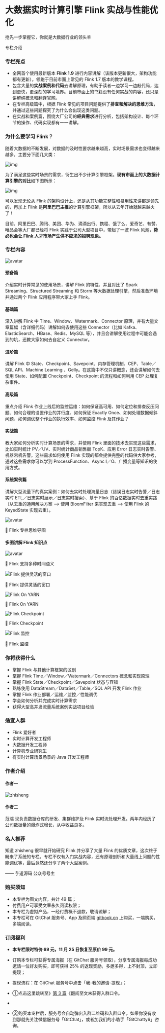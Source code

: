 # 大数据实时计算引擎 Flink 实战与性能优化

抢先一步掌握它，你就是大数据行业的领头羊

专栏介绍

### 专栏亮点

- 全网首个使用最新版本 **Flink 1.9** 进行内容讲解（该版本更新很大，架构功能都有更新），领跑于目前市面上常见的 Flink 1.7 版本的教学课程。
- 包含大量的**实战案例和代码**去讲解原理，有助于读者一边学习一边敲代码，达到更快，更深刻的学习境界。目前市面上的书籍没有任何实战的内容，还只是讲解纯概念和翻译官网。
- 在专栏高级篇中，根据 Flink 常见的项目问题提供了**排查和解决的思维方法**，并通过这些问题探究了为什么会出现这类问题。
- 在实战和案例篇，围绕大厂公司的**经典需求**进行分析，包括架构设计、每个环节的操作、代码实现都有一一讲解。

### 为什么要学习 Flink？

随着大数据的不断发展，对数据的及时性要求越来越高，实时场景需求也变得越来越多，主要分下面几大类：

![img](https://zhisheng-blog.oss-cn-hangzhou.aliyuncs.com/images/zL93nD.jpg)

为了满足这些实时场景的需求，衍生出不少计算引擎框架。**现有市面上的大数据计算引擎的对比**如下图所示：

![img](http://zhisheng-blog.oss-cn-hangzhou.aliyuncs.com/img/2019-07-07-063048.jpg)

可以发现无论从 Flink 的架构设计上，还是从其功能完整性和易用性来讲都是领先的，再加上 Flink 是**阿里巴巴主推**的计算引擎框架，所以从去年开始就越来越火了！

目前，阿里巴巴、腾讯、美团、华为、滴滴出行、携程、饿了么、爱奇艺、有赞、唯品会等大厂都已经将 Flink 实践于公司大型项目中，带起了一波 Flink 风潮，**势必也会让 Flink 人才市场产生供不应求的招聘现象。**

### 专栏内容

![avatar](https://images.gitbook.cn/Fk0F7MAGZ19D1vkzSzDrMiBkBENJ)

#### **预备篇**

介绍实时计算常见的使用场景，讲解 Flink 的特性，并且对比了 Spark Streaming、Structured Streaming 和 Storm 等大数据处理引擎，然后准备环境并通过两个 Flink 应用程序带大家上手 Flink。

#### **基础篇**

深入讲解 Flink 中 Time、Window、Watermark、Connector 原理，并有大量文章篇幅（含详细代码）讲解如何去使用这些 Connector（比如 Kafka、ElasticSearch、HBase、Redis、MySQL 等），并且会讲解使用过程中可能会遇到的坑，还教大家如何去自定义 Connector。

#### **进阶篇**

讲解 Flink 中 State、Checkpoint、Savepoint、内存管理机制、CEP、Table／SQL API、Machine Learning 、Gelly。在这篇中不仅只讲概念，还会讲解如何去使用 State、如何配置 Checkpoint、Checkpoint 的流程和如何利用 CEP 处理复杂事件。

#### **高级篇**

重点介绍 Flink 作业上线后的监控运维：如何保证高可用、如何定位和排查反压问题、如何合理的设置作业的并行度、如何保证 Exactly Once、如何处理数据倾斜问题、如何调优整个作业的执行效率、如何监控 Flink 及其作业？

#### **实战篇**

教大家如何分析实时计算场景的需求，并使用 Flink 里面的技术去实现这些需求，比如实时统计 PV／UV、实时统计商品销售额 TopK、应用 Error 日志实时告警、机器宕机告警。这些需求如何使用 Flink 实现的都会提供完整的代码供大家参考，通过这些需求你可以学到 ProcessFunction、Async I／O、广播变量等知识的使用方式。

#### **系统案例篇**

讲解大型流量下的真实案例：如何去实时处理海量日志（错误日志实时告警／日志实时 ETL／日志实时展示／日志实时搜索）、基于 Flink 的百亿数据实时去重实践（从去重的通用解决方案 --> 使用 BloomFilter 来实现去重 --> 使用 Flink 的 KeyedState 实现去重）。

![avatar](http://zhisheng-blog.oss-cn-hangzhou.aliyuncs.com/img/2019-11-01-040805.png)

🔺 Flink 专栏思维导图



#### 多图讲解 Flink 知识点

![avatar](https://zhisheng-blog.oss-cn-hangzhou.aliyuncs.com/images/jvnREW.jpg)

🔺 Flink 支持多种时间语义



![Flink 提供灵活的窗口](http://zhisheng-blog.oss-cn-hangzhou.aliyuncs.com/img/2019-05-19-074304.jpg)

🔺 Flink 提供灵活的窗口



![Flink On YARN](http://zhisheng-blog.oss-cn-hangzhou.aliyuncs.com/img/2019-04-27-004-flink-on-yarn.png)

🔺 Flink On YARN



![Flink Checkpoint](http://zhisheng-blog.oss-cn-hangzhou.aliyuncs.com/img/2019-10-07-151554.jpg)

🔺 Flink Checkpoint



![Flink 监控](http://zhisheng-blog.oss-cn-hangzhou.aliyuncs.com/img/2019-10-04-134810.png)

🔺 Flink 监控



### 你将获得什么

- 掌握 Flink 与其他计算框架的区别
- 掌握 Flink Time／Window／Watermark／Connectors 概念和实现原理
- 掌握 Flink State／Checkpoint／Savepoint 状态与容错
- 熟练使用 DataStream／DataSet／Table／SQL API 开发 Flink 作业
- 掌握 Flink 作业部署／运维／监控／性能调优
- 学会如何分析并完成实时计算需求
- 获得大型高并发流量系统案例实战项目经验

### 适宜人群

- Flink 爱好者
- 实时计算开发工程师
- 大数据开发工程师
- 计算机专业研究生
- 有实时计算场景场景的 Java 开发工程师

### 作者介绍

#### 作者一

![zhisheng](https://images.gitbook.cn/fc23af30-ff7e-11e9-8e1b-015a97d00819)

#### 作者二

范瑞 现负责数据仓库的研发、集群维护及 Flink 实时流处理开发。两年内经历了公司数据量的爆炸式增长，从中收益良多。

### 名人推荐

知道 zhisheng 很早就开始研究 Flink 并分享了大量 Flink 的优质文章，这次终于盼来了系统的专栏。专栏不仅有入门实战内容，还有原理剖析和大量线上问题的性能调优等，最后竟然还分享了两个大型案例。

—— 芋道源码 公众号号主

### 购买须知

- 本专栏为图文内容，共计 49 篇；
- 付费用户可享受文章永久阅读权限；
- 本专栏为虚拟产品，一经付费概不退款，敬请谅解；
- 本专栏可在 GitChat 服务号、App 及网页端 [gitbook.cn](https://gitbook.cn/) 上购买，一端购买，多端阅读。

### 订阅福利

- **本专栏限时特价 69 元，11 月 25 日恢复至原价 99 元。**
- 订购本专栏可获得专属海报（在 GitChat 服务号领取），分享专属海报每成功邀请一位好友购买，即可获得 25% 的返现奖励，多邀多得，上不封顶，立即提现；
- 提现流程：在 GitChat 服务号中点击「我-我的邀请-提现」；
- ①点击这里跳转至》[第 3 篇](https://gitbook.cn/gitchat/column/5dad4a20669f843a1a37cb4f/topic/5db69dd3f6a6211cb96164f4)《翻阅至文末获得入群口令。
- 

- ②购买本专栏后，服务号会自动弹出入群二维码和入群口令。如果你没有收到那就先关注微信服务号「GitChat」，或者加我们的小助手「GitChatty6」咨询。